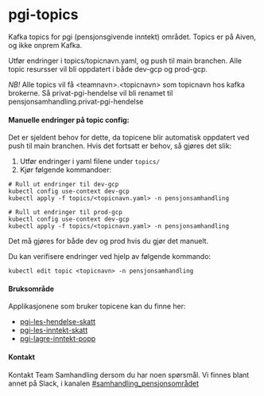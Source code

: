# pgi-topics
Kafka topics for pgi (pensjonsgivende inntekt) området. Topics er på Aiven, og ikke onprem Kafka.

Utfør endringer i topics/topicnavn.yaml, og push til main branchen. 
Alle topic resursser vil bli oppdatert i både dev-gcp og prod-gcp.

_*NB!*_ Alle topics vil få \<teamnavn>.\<topicnavn> som topicnavn hos kafka brokerne. 
Så privat-pgi-hendelse vil bli renamet til pensjonsamhandling.privat-pgi-hendelse

#### Manuelle endringer på topic config:
Det er sjeldent behov for dette, da topicene blir automatisk oppdatert ved push til main branchen.
Hvis det fortsatt er behov, så gjøres det slik:

1. Utfør endringer i yaml filene under `topics/` 
2. Kjør følgende kommandoer:

```
# Rull ut endringer til dev-gcp
kubectl config use-context dev-gcp
kubectl apply -f topics/<topicnavn.yaml> -n pensjonsamhandling

# Rull ut endringer til prod-gcp
kubectl config use-context dev-gcp
kubectl apply -f topics/<topicnavn.yaml> -n pensjonsamhandling
```
Det må gjøres for både dev og prod hvis du gjør det manuelt.

Du kan verifisere endringer ved hjelp av følgende kommando:

```
kubectl edit topic <topicnavn> -n pensjonsamhandling
```

#### Bruksområde
Applikasjonene som bruker topicene kan du finne her:

- [pgi-les-hendelse-skatt](https://github.com/navikt/pgi-les-hendelse-skatt)
- [pgi-les-inntekt-skatt](https://github.com/navikt/pgi-les-inntekt-skatt)
- [pgi-lagre-inntekt-popp](https://github.com/navikt/pgi-lagre-inntekt-popp)

#### Kontakt
Kontakt Team Samhandling dersom du har noen spørsmål. 
Vi finnes blant annet på Slack, i kanalen [#samhandling_pensjonsområdet](https://nav-it.slack.com/archives/CQ08JC3UG)
